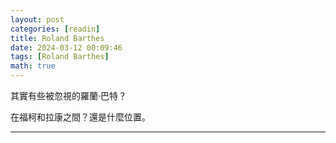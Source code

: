 ```yaml
---
layout: post
categories: [readin]
title: Roland Barthes
date: 2024-03-12 00:09:46
tags: [Roland Barthes]
math: true
---
```


其實有些被忽視的羅蘭·巴特？

在福柯和拉康之間？還是什麼位置。



--------




